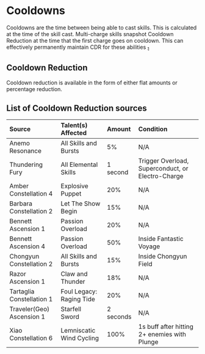 # Cooldowns

Cooldowns are the time between being able to cast skills. This is calculated at the time of the skill cast. Multi-charge
skills snapshot Cooldown Reduction at the time that the first charge goes on cooldown. This can effectively permanently
maintain CDR for these
abilities [<sub>1</sub>](../../evidence/mechanics/gameplay-mechanics/cooldowns.md#multi-charge-skills-snapshot-cdr)

## Cooldown Reduction

Cooldown reduction is available in the form of either flat amounts or percentage reduction.

## List of Cooldown Reduction sources

| Source    | Talent(s) Affected | Amount | Condition |
| :---      | :---               | :---   | :--- |
| Anemo Resonance | All Skills and Bursts | 5% | N/A
| Thundering Fury | All Elemental Skills | 1 second | Trigger Overload, Superconduct, or Electro-Charge
| Amber Constellation 4 | Explosive Puppet | 20% | N/A |
| Barbara Constellation 2 | Let The Show Begin | 15% | N/A |
| Bennett Ascension 1 | Passion Overload | 20% | N/A
| Bennett Ascension 4 | Passion Overload | 50% | Inside Fantastic Voyage |
| Chongyun Constellation 2 | All Skills and Bursts | 15% | Inside Chongyun Field |
| Razor Ascension 1 | Claw and Thunder | 18% | N/A |
| Tartaglia Constellation 1 | Foul Legacy: Raging Tide | 20% | N/A |
| Traveler(Geo) Ascension 1| Starfell Sword | 2 seconds | N/A |
| Xiao Constellation 6 | Lemniscatic Wind Cycling | 100% | 1s buff after hitting 2+ enemies with Plunge |

[comment]: <> (| Eula Ascension 4 | Icetide Vortex | 100% | Using Glacial Illumination |)

[comment]: <> (| Eula Constellation 2 | Icetide Vortex, Hold Variant | 6 seconds | N/A |)

[comment]: <> (| Noelle Ascension 4 | Breastplate | 1 second | 4 Normal/Charged Attack hits |)

[comment]: <> (| Ningguang Constellation 2 | Jade Screen | 100% | Jade Screen Shatter |)

[comment]: <> (| Razor Ascension 1 | Claw and Thunder | 100% | Using Lighting Fang |)

[comment]: <> (| Sucrose Constellation 4 | Anemohypostasis Creation | 1-7 seconds | 7 Normal/Charged Attack hits |)

[comment]: <> (| Tartaglia Constellation 6 | Foul Legacy: Raging Tide | 100% | Use Havoc:Obliteration in Melee stance |)
